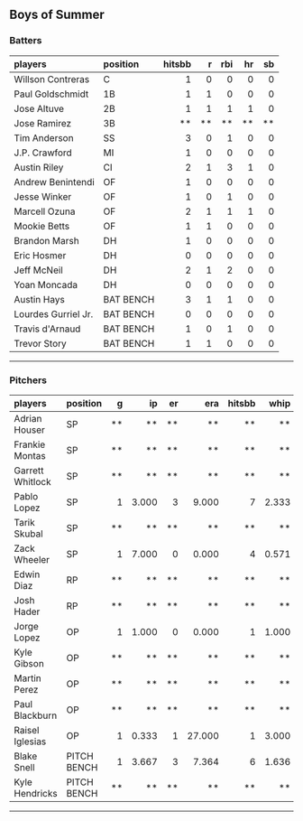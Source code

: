 ## Boys of Summer

### Batters

 
|players             |position  | hitsbb|  r| rbi| hr| sb| 
|:-------------------|:---------|------:|--:|---:|--:|--:| 
|Willson Contreras   |C         |      1|  0|   0|  0|  0| 
|Paul Goldschmidt    |1B        |      1|  1|   0|  0|  0| 
|Jose Altuve         |2B        |      1|  1|   1|  1|  0| 
|Jose Ramirez        |3B        |     **| **|  **| **| **| 
|Tim Anderson        |SS        |      3|  0|   1|  0|  0| 
|J.P. Crawford       |MI        |      1|  0|   0|  0|  0| 
|Austin Riley        |CI        |      2|  1|   3|  1|  0| 
|Andrew Benintendi   |OF        |      1|  0|   0|  0|  0| 
|Jesse Winker        |OF        |      1|  0|   1|  0|  0| 
|Marcell Ozuna       |OF        |      2|  1|   1|  1|  0| 
|Mookie Betts        |OF        |      1|  1|   0|  0|  0| 
|Brandon Marsh       |DH        |      1|  0|   0|  0|  0| 
|Eric Hosmer         |DH        |      0|  0|   0|  0|  0| 
|Jeff McNeil         |DH        |      2|  1|   2|  0|  0| 
|Yoan Moncada        |DH        |      0|  0|   0|  0|  0| 
|Austin Hays         |BAT BENCH |      3|  1|   1|  0|  0| 
|Lourdes Gurriel Jr. |BAT BENCH |      0|  0|   0|  0|  0| 
|Travis d'Arnaud     |BAT BENCH |      1|  0|   1|  0|  0| 
|Trevor Story        |BAT BENCH |      1|  1|   0|  0|  0| 


* * *

### Pitchers

 
|players          |position    |  g|    ip| er|    era| hitsbb|  whip| so|  w| sv| 
|:----------------|:-----------|--:|-----:|--:|------:|------:|-----:|--:|--:|--:| 
|Adrian Houser    |SP          | **|    **| **|     **|     **|    **| **| **| **| 
|Frankie Montas   |SP          | **|    **| **|     **|     **|    **| **| **| **| 
|Garrett Whitlock |SP          | **|    **| **|     **|     **|    **| **| **| **| 
|Pablo Lopez      |SP          |  1| 3.000|  3|  9.000|      7| 2.333|  2|  0|  0| 
|Tarik Skubal     |SP          | **|    **| **|     **|     **|    **| **| **| **| 
|Zack Wheeler     |SP          |  1| 7.000|  0|  0.000|      4| 0.571|  9|  1|  0| 
|Edwin Diaz       |RP          | **|    **| **|     **|     **|    **| **| **| **| 
|Josh Hader       |RP          | **|    **| **|     **|     **|    **| **| **| **| 
|Jorge Lopez      |OP          |  1| 1.000|  0|  0.000|      1| 1.000|  0|  0|  0| 
|Kyle Gibson      |OP          | **|    **| **|     **|     **|    **| **| **| **| 
|Martin Perez     |OP          | **|    **| **|     **|     **|    **| **| **| **| 
|Paul Blackburn   |OP          | **|    **| **|     **|     **|    **| **| **| **| 
|Raisel Iglesias  |OP          |  1| 0.333|  1| 27.000|      1| 3.000|  1|  0|  0| 
|Blake Snell      |PITCH BENCH |  1| 3.667|  3|  7.364|      6| 1.636|  5|  0|  0| 
|Kyle Hendricks   |PITCH BENCH | **|    **| **|     **|     **|    **| **| **| **| 


* * *


